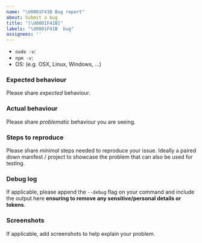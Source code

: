 ```yaml
---
name: "\U0001F41B Bug report"
about: Submit a bug
title: "[\U0001F41B]"
labels: "\U0001F41B  bug"
assignees: ''
---
```


- `node -v`:
- `npm -v`:
- OS: (e.g. OSX, Linux, Windows, ...)

### Expected behaviour
Please share _expected_ behaviour.

### Actual behaviour
Please share _problematic_ behaviour you are seeing.

### Steps to reproduce
Please share _minimal_ steps needed to reproduce your issue. Ideally
a paired down manifest / project to showcase the problem that can also
be used for testing.


### Debug log
If applicable, please append the `--debug` flag on your command and include the output here **ensuring to remove any sensitive/personal details or tokens**. 


### Screenshots
If applicable, add screenshots to help explain your problem.

